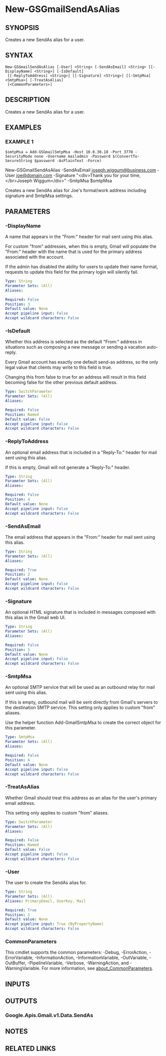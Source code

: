 # New-GSGmailSendAsAlias

## SYNOPSIS
Creates a new SendAs alias for a user.

## SYNTAX

```
New-GSGmailSendAsAlias [-User] <String> [-SendAsEmail] <String> [[-DisplayName] <String>] [-IsDefault]
 [[-ReplyToAddress] <String>] [[-Signature] <String>] [[-SmtpMsa] <SmtpMsa>] [-TreatAsAlias]
 [<CommonParameters>]
```

## DESCRIPTION
Creates a new SendAs alias for a user.

## EXAMPLES

### EXAMPLE 1
```
$smtpMsa = Add-GSGmailSmtpMsa -Host 10.0.30.18 -Port 3770 -SecurityMode none -Username mailadmin -Password $(ConvertTo-SecureString $password -AsPlainText -Force)
```

New-GSGmailSendAsAlias -SendAsEmail joseph.wiggum@business.com -User joe@domain.com -Signature "\<div\>Thank you for your time,\</br\>Joseph Wiggum\</div\>" -SmtpMsa $smtpMsa

Creates a new SendAs alias for Joe's formal/work address including signature and SmtpMsa settings.

## PARAMETERS

### -DisplayName
A name that appears in the "From:" header for mail sent using this alias.

For custom "from" addresses, when this is empty, Gmail will populate the "From:" header with the name that is used for the primary address associated with the account.

If the admin has disabled the ability for users to update their name format, requests to update this field for the primary login will silently fail.

```yaml
Type: String
Parameter Sets: (All)
Aliases:

Required: False
Position: 3
Default value: None
Accept pipeline input: False
Accept wildcard characters: False
```

### -IsDefault
Whether this address is selected as the default "From:" address in situations such as composing a new message or sending a vacation auto-reply.

Every Gmail account has exactly one default send-as address, so the only legal value that clients may write to this field is true.

Changing this from false to true for an address will result in this field becoming false for the other previous default address.

```yaml
Type: SwitchParameter
Parameter Sets: (All)
Aliases:

Required: False
Position: Named
Default value: False
Accept pipeline input: False
Accept wildcard characters: False
```

### -ReplyToAddress
An optional email address that is included in a "Reply-To:" header for mail sent using this alias.

If this is empty, Gmail will not generate a "Reply-To:" header.

```yaml
Type: String
Parameter Sets: (All)
Aliases:

Required: False
Position: 4
Default value: None
Accept pipeline input: False
Accept wildcard characters: False
```

### -SendAsEmail
The email address that appears in the "From:" header for mail sent using this alias.

```yaml
Type: String
Parameter Sets: (All)
Aliases:

Required: True
Position: 2
Default value: None
Accept pipeline input: False
Accept wildcard characters: False
```

### -Signature
An optional HTML signature that is included in messages composed with this alias in the Gmail web UI.

```yaml
Type: String
Parameter Sets: (All)
Aliases:

Required: False
Position: 5
Default value: None
Accept pipeline input: False
Accept wildcard characters: False
```

### -SmtpMsa
An optional SMTP service that will be used as an outbound relay for mail sent using this alias.

If this is empty, outbound mail will be sent directly from Gmail's servers to the destination SMTP service.
This setting only applies to custom "from" aliases.

Use the helper function Add-GmailSmtpMsa to create the correct object for this parameter.

```yaml
Type: SmtpMsa
Parameter Sets: (All)
Aliases:

Required: False
Position: 6
Default value: None
Accept pipeline input: False
Accept wildcard characters: False
```

### -TreatAsAlias
Whether Gmail should treat this address as an alias for the user's primary email address.

This setting only applies to custom "from" aliases.

```yaml
Type: SwitchParameter
Parameter Sets: (All)
Aliases:

Required: False
Position: Named
Default value: False
Accept pipeline input: False
Accept wildcard characters: False
```

### -User
The user to create the SendAs alias for.

```yaml
Type: String
Parameter Sets: (All)
Aliases: PrimaryEmail, UserKey, Mail

Required: True
Position: 1
Default value: None
Accept pipeline input: True (ByPropertyName)
Accept wildcard characters: False
```

### CommonParameters
This cmdlet supports the common parameters: -Debug, -ErrorAction, -ErrorVariable, -InformationAction, -InformationVariable, -OutVariable, -OutBuffer, -PipelineVariable, -Verbose, -WarningAction, and -WarningVariable. For more information, see [about_CommonParameters](http://go.microsoft.com/fwlink/?LinkID=113216).

## INPUTS

## OUTPUTS

### Google.Apis.Gmail.v1.Data.SendAs
## NOTES

## RELATED LINKS
